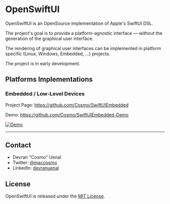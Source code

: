 # OpenSwiftUI

OpenSwiftUI is an OpenSource implementation of Apple's SwiftUI DSL.

The project's goal is to provide a platform-agnostic interface — without the generation of the graphical user interface.

The rendering of graphical user interfaces can be implemented in platform specific (Linux, Windows, Embedded, …) projects.

The project is in early development.

## Platforms Implementations

### Embedded / Low-Level Devices

Project Page:
https://github.com/Cosmo/SwiftUIEmbedded

Demo:
https://github.com/Cosmo/SwiftUIEmbedded-Demo


[![Demo](https://img.youtube.com/vi/bE1bqOhXcY4/0.jpg)](https://www.youtube.com/watch?v=bE1bqOhXcY4)

---

## Contact

* Devran "Cosmo" Uenal
* Twitter: [@maccosmo](http://twitter.com/maccosmo)
* LinkedIn: [devranuenal](https://www.linkedin.com/in/devranuenal)

## License

OpenSwiftUI is released under the [MIT License](http://www.opensource.org/licenses/MIT).
